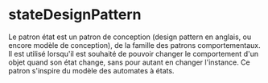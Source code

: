 # stateDesignPattern

Le patron état est un patron de conception (design pattern en anglais, ou encore modèle de conception), de la famille des patrons comportementaux. 
Il est utilisé lorsqu'il est souhaité de pouvoir changer le comportement d'un objet quand son état change, sans pour autant en changer l'instance. 
Ce patron s'inspire du modèle des automates à états.

